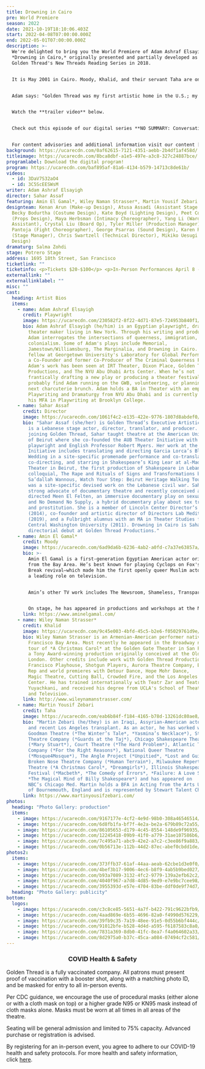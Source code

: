 ```yaml
---
title: Drowning in Cairo
pre: World Premiere
season: 2022
date: 2021-10-19T18:10:06.403Z
start: 2022-04-08T07:00:00.000Z
end: 2022-05-01T07:00:00.000Z
description: >-
  We're delighted to bring you the World Premiere of Adam Ashraf Elsayigh’s
  *Drowning in Cairo,* originally presented and partially developed as part of
  Golden Thread's New Threads Reading Series in 2018.


  It is May 2001 in Cairo. Moody, Khalid, and their servant Taha are on the Queen Boat, a gay nightclub docked on the Nile. When an unexpected police raid results in the arrest and public humiliation of the attendees, the lives of these young men are altered forever. **Adam Ashraf Elsayigh’s** debut production weaves budding romances, class differences, and familial expectations into a loving portrait of three men who all struggle to rebuild their lives against all odds.


  Adam says: "Golden Thread was my first artistic home in the U.S.; my experience workshopping an early draft of Drowning in Cairo at Golden Thread showed me that there was a space for my voice and artistry in this country. That the same play gets to have its world premiere here, four years later, especially under the brilliant direction and artistry of Sahar Assaf, feels like a true blessing and homecoming."


  Watch the **trailer video** below. 


  Check out this episode of our digital series **NO SUMMARY: Conversations with Artists Who Don’t Fit in a Box**, which featured Adam in conversation with Drowning in Cairo director and Golden Thread Executive Artistic Director Sahar Assaf on December 3, 2021, to learn more.


  For content advisories and additional information visit our content [guide](https://goldenthread.org/posts/content-guide/).
background: https://ucarecdn.com/0af62615-7121-4351-aebb-2b4df1af458d/
titleimage: https://ucarecdn.com/8bca8dbf-a1e5-497e-a3c8-327c24887bce/
programlabel: Download the digital program!
program: https://ucarecdn.com/baf895af-81a6-4134-b579-14713c8de61b/
videos:
  - id: 3DaV7S32aO4
  - id: 3C5ScEESWsM
writer: Adam Ashraf Elsayigh
director: Sahar Assaf
featuring: Amin El Gamal*, Wiley Naman Strasser*, Martin Yousif Zebari
designteam: Kenan Arun (Make-up Design), Atusa Assadi (Assistant Stage Manager),
  Becky Bodurtha (Costume Design), Kate Boyd (Lighting Design), Peet Cocke
  (Props Design), Maya Herbsman (Intimacy Choreographer), Yang Li (Wardrobe
  Assistant), Crystal Liu (Board Op), Tyler Miller (Production Manager), Carla
  Pantoja (Fight Choreographer), George Psarras (Sound Design), Karen Runk*
  (Stage Manager), Chris Swartzell (Technical Director), Mikiko Uesugi (Set
  Design)
dramaturg: Salma Zohdi
stage: Potrero Stage
address: 1695 18th Street, San Francisco
ticketlink: ""
ticketinfo: <p>Tickets $20-$100</p> <p>In-Person Performances April 8 - May 1, 2022</p>
externallink: ""
externallinklabel: ""
misc: ""
cast:
  heading: Artist Bios
  items:
    - name: Adam Ashraf Elsayigh
      credit: Playwright
      image: https://ucarecdn.com/230582f2-8f22-4d71-87e5-724953b840f1/
      bio: Adam Ashraf Elsayigh (he/him) is an Egyptian playwright, dramaturg, and
        theater maker living in New York. Through his writing and producing,
        Adam interrogates the intersections of queerness, immigration, and
        colonialism. Some of Adam's plays include Memorial,
        Jamestown/Williamsburg, The Marginalia, and Drowning in Cairo. Adam is a
        fellow at Georgetown University's Laboratory for Global Performance and
        a Co-Founder and former Co-Producer of The Criminal Queerness Festival.
        Adam's work has been seen at IRT Theater, Dixon Place, Golden Thread
        Productions, and The NYU Abu Dhabi Arts Center. When he’s not
        frantically drafting a new play or producing a theater festival, you can
        probably find Adam running on the GWB, volunteering, or planning his
        next charcuterie brunch. Adam holds a BA in Theater with an emphasis in
        Playwriting and Dramaturgy from NYU Abu Dhabi and is currently pursuing
        his MFA in Playwriting at Brooklyn College.
    - name: Sahar Assaf
      credit: Director
      image: https://ucarecdn.com/1061f4c2-e135-422e-9776-1807d8abdef0/
      bio: "Sahar Assaf (she/her) is Golden Thread’s Executive Artistic Director. She
        is a Lebanese stage actor, director, translator, and producer. Before
        joining Golden Thread, Sahar taught theatre at the American University
        of Beirut where she co-founded the AUB Theater Initiative with
        playwright and English Professor Robert Myers. Her work at the Theater
        Initiative includes translating and directing Garcia Lorca’s Blood
        Wedding in a site-specific promenade performance and co-translating,
        co-directing, and starring in Shakespeare’s King Lear at al-Madina
        Theater in Beirut, the first production of Shakespeare in Lebanese
        colloquial, The Rape and Rituals of Signs and Transformations by
        Sa’dallah Wannous, Watch Your Step: Beirut Heritage Walking Tour which
        was a site-specific devised work on the Lebanese civil war. Sahar is a
        strong advocate of documentary theatre and recently conceived and
        directed Meen El Felten, an immersive documentary play on sexual assault
        and No Demand No Supply, a hybrid documentary play about sex trafficking
        and prostitution. She is a member of Lincoln Center Director’s Lab
        (2014), co-founder and artistic director of Directors Lab Mediterranean
        (2019), and a Fulbright alumnus with an MA in Theater Studies from
        Central Washington University (2011). Drowning in Cairo is Sahar’s
        directorial debut at Golden Thread Productions."
    - name: Amin El Gamal*
      credit: Moody
      image: https://ucarecdn.com/6ad9da6b-6236-4ab2-a0fd-c7a37e63857a/
      bio: >-
        Amin El Gamal is a first-generation Egyptian American actor originally
        from the Bay Area. He’s best known for playing Cyclops on Fox's Prison
        Break revival—which made him the first openly queer Muslim actor to play
        a leading role on television. 


        Amin’s other TV work includes The Newsroom, Shameless, Transparent, The Librarians, Everything's Gonna Be Okay, and Good Trouble. His film work includes Message from the King (opposite Chadwick Boseman), Namour, First Love, the upcoming Spring Bloom, and the gay Muslim rom-com Breaking Fast (now on Hulu). 


        On stage, he has appeared in productions and workshops at the NY Public Theater, Cincinnati Playhouse in the Park, Musical Theatre West, A Noise Within, and the Pasadena Playhouse. He is a graduate of Stanford and USC's MFA in Acting Program.
      link: https://www.aminelgamal.com/
    - name: Wiley Naman Strasser*
      credit: Khalid
      image: https://ucarecdn.com/9c45e003-4bfd-45c5-b2e6-f05029761d9e/
      bio: Wiley Naman Strasser is an Armenian-American performer native to the San
        Francisco Bay Area. Most recently he appeared in the Broadway national
        tour of *A Christmas Carol* at the Golden Gate Theater in San Francisco,
        a Tony Award-winning production originally conceived at the Old Vic in
        London. Other credits include work with Golden Thread Productions, San
        Francisco Playhouse, Shotgun Players, Aurora Theatre Company, Berkeley
        Rep and world premieres with Detour Dance, Hope Mohr Dance, 
        Magic Theatre, Cutting Ball, Crowded Fire, and the Los Angeles Theater
        Center. He has trained internationally with Teatr Zar and Teatro
        Yuyachkani, and received his degree from UCLA's School of Theater, Film
        and Television.
      link: http://www.wileynamanstrasser.com/
    - name: Martin Yousif Zebari
      credit: Taha
      image: https://ucarecdn.com/eab6b84f-f184-4165-b78d-13261dc80ae8/-/crop/1840x1306/119,0/-/preview/
      bio: "Martin Zebari (he/they) is an Iraqi, Assyrian-American actor, playwright
        and recent Los Angeles transplant. As an actor, he has worked with
        Goodman Theatre (*The Winter’s Tale*, *Yasmina’s Necklace*), Steppenwolf
        Theatre Company (*Guards at the Taj*), Chicago Shakespeare Theatre
        (*Mary Stuart*), Court Theatre (*The Hard Problem*), Atlantic Theatre
        Company (*For the Right Reasons*), National Queer Theatre
        (*Mosque4Mosque*), The Angle Project (*Unpitied*, *Lost and Guided*),
        Broken Nose Theatre Company (*Human Terrain*), Milwaukee Repertory
        Theatre (*A Christmas Carol*, *Dreamgirls*), Illinois Shakespeare
        Festival (*Macbeth*, *The Comedy of Errors*, *Failure: A Love Story*,
        *The Magical Mind of Billy Shakespeare*) and has appeared on
        NBC’s Chicago Med. Martin holds a BFA in Acting from the Arts University
        of Bournemouth, England and is represented by Stewart Talent Chicago."
      link: https://www.martinyousifzebari.com/
photos:
  heading: "Photo Gallery: production"
  items:
    - image: https://ucarecdn.com/9167177e-4cf2-4e9d-98b0-308a46546514/
    - image: https://ucarecdn.com/6d8fb1fa-bf7f-4e2a-be2a-679b89c72a55/
    - image: https://ucarecdn.com/86105653-d179-4c45-8554-148de9f96935/
    - image: https://ucarecdn.com/12245418-09b9-41f0-a779-31ae107586b6/
    - image: https://ucarecdn.com/7c495a71-abc9-42e2-a7c2-c3ee86f9a883/
    - image: https://ucarecdn.com/0b56713e-112b-44d2-87ec-abef0cbdd1de/
photos2:
  items:
    - image: https://ucarecdn.com/373ffb37-61af-44aa-aeab-62cbe1d3e0f0/
    - image: https://ucarecdn.com/4bef3b17-9006-4ec6-b8f9-4ab5b9bed027/
    - image: https://ucarecdn.com/b93a7089-3132-4fc2-9779-139a2efb62c2/
    - image: https://ucarecdn.com/4040f967-a7d8-4d85-9ed9-e7e9bc7cee98/
    - image: https://ucarecdn.com/3955393d-e57e-4704-83be-ddf0de9f74d7/
  heading: "Photo Gallery: publicity"
bottom:
  logos:
    - image: https://ucarecdn.com/c3c8ce85-5651-4a7f-b422-791c9622bfb9/
    - image: https://ucarecdn.com/4aad869e-6b55-4696-82a0-f4990d576229/
    - image: https://ucarecdn.com/39fb9c35-7a19-48ee-91e5-0d55b6bf444c/
    - image: https://ucarecdn.com/91012bfe-b528-4d4d-a595-f6187583c8a0/
    - image: https://ucarecdn.com/7831a369-8db0-41fc-8ea7-f4a064602a33/
    - image: https://ucarecdn.com/8d2975a0-b37c-45ca-a084-07494cf2c581/
---
```

### <center>COVID Health & Safety</center>

Golden Thread is a fully vaccinated company. All patrons must present proof of vaccination with a booster shot, along with a matching photo ID, and be masked for entry to all in-person events.

Per CDC guidance, we encourage the use of procedural masks (either alone or with a cloth mask on top) or a higher grade N95 or KN95 mask instead of cloth masks alone. Masks must be worn at all times in all areas of the theatre.

Seating will be general admission and limited to 75% capacity. Advanced purchase or registration is advised.

By registering for an in-person event, you agree to adhere to our COVID-19 health and safety protocols. For more health and safety information, click [here](https://goldenthread.org/posts/health-safety-protocols/).